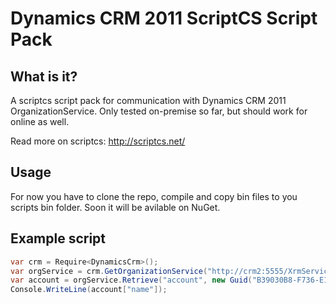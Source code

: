 # Dynamics CRM 2011 ScriptCS Script Pack

## What is it?
A scriptcs script pack for communication with Dynamics CRM 2011 OrganizationService.
Only tested on-premise so far, but should work for online as well. 

Read more on scriptcs: http://scriptcs.net/

## Usage
For now you have to clone the repo, compile and copy bin files to you scripts bin folder. Soon it will be avilable on NuGet.

## Example script
```csharp
var crm = Require<DynamicsCrm>();
var orgService = crm.GetOrganizationService("http://crm2:5555/XrmServices/2011/Discovery.svc", "company", "user", "password", "domain");
var account = orgService.Retrieve("account", new Guid("B39030B8-F736-E111-9E16-0800277C14DD"), new ColumnSet(true));
Console.WriteLine(account["name"]);
```

